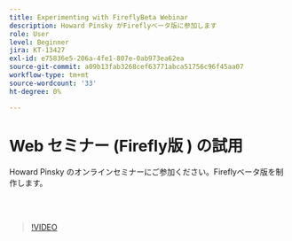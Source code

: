 ```yaml
---
title: Experimenting with FireflyBeta Webinar
description: Howard Pinsky がFireflyベータ版に参加します
role: User
level: Beginner
jira: KT-13427
exl-id: e75836e5-206a-4fe1-807e-0ab973ea62ea
source-git-commit: a09b13fab3268cef63771abca51756c96f45aa07
workflow-type: tm+mt
source-wordcount: '33'
ht-degree: 0%

---
```


# Web セミナー (Firefly版 ) の試用

Howard Pinsky のオンラインセミナーにご参加ください。Fireflyベータ版を制作します。

<br> 

>[!VIDEO](https://video.tv.adobe.com/v/3420252?quality=12&learn=on&hidetitle=true)
